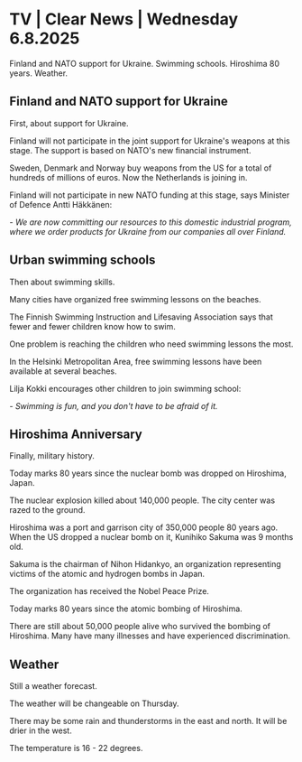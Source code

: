 # TV | Clear News | Wednesday 6.8.2025

Finland and NATO support for Ukraine. Swimming schools. Hiroshima 80 years. Weather.

## Finland and NATO support for Ukraine

First, about support for Ukraine.

Finland will not participate in the joint support for Ukraine's weapons at this stage. The support is based on NATO's new financial instrument.

Sweden, Denmark and Norway buy weapons from the US for a total of hundreds of millions of euros. Now the Netherlands is joining in.

Finland will not participate in new NATO funding at this stage, says Minister of Defence Antti Häkkänen:

*- We are now committing our resources to this domestic industrial program, where we order products for Ukraine from our companies all over Finland.*

## Urban swimming schools

Then about swimming skills.

Many cities have organized free swimming lessons on the beaches.

The Finnish Swimming Instruction and Lifesaving Association says that fewer and fewer children know how to swim.

One problem is reaching the children who need swimming lessons the most.

In the Helsinki Metropolitan Area, free swimming lessons have been available at several beaches.

Lilja Kokki encourages other children to join swimming school:

*- Swimming is fun, and you don't have to be afraid of it.*

## Hiroshima Anniversary

Finally, military history.

Today marks 80 years since the nuclear bomb was dropped on Hiroshima, Japan.

The nuclear explosion killed about 140,000 people. The city center was razed to the ground.

Hiroshima was a port and garrison city of 350,000 people 80 years ago. When the US dropped a nuclear bomb on it, Kunihiko Sakuma was 9 months old.

Sakuma is the chairman of Nihon Hidankyo, an organization representing victims of the atomic and hydrogen bombs in Japan.

The organization has received the Nobel Peace Prize.

Today marks 80 years since the atomic bombing of Hiroshima.

There are still about 50,000 people alive who survived the bombing of Hiroshima. Many have many illnesses and have experienced discrimination.

## Weather

Still a weather forecast.

The weather will be changeable on Thursday.

There may be some rain and thunderstorms in the east and north. It will be drier in the west.

The temperature is 16 - 22 degrees.
